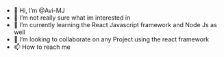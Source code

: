 - 👋 Hi, I’m @Avi-MJ
- 👀 I’m not really sure what im interested in
- 🌱 I’m currently learning the React Javascript framework and Node Js as well
- 💞️ I’m looking to collaborate on any Project using the react framework
- 📫 How to reach me 

<!---
Avi-MJ/Avi-MJ is a ✨ special ✨ repository because its `README.md` (this file) appears on your GitHub profile.
You can click the Preview link to take a look at your changes.
--->
